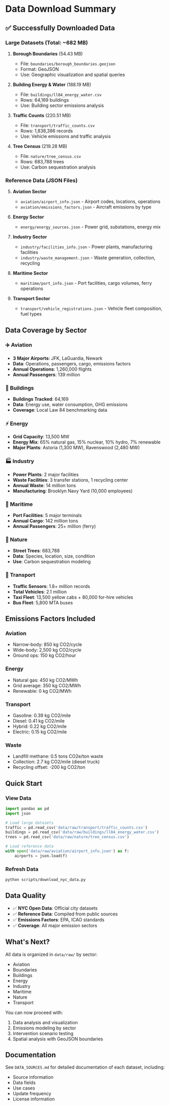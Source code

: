 # Data Download Summary

## ✅ Successfully Downloaded Data

### Large Datasets (Total: ~682 MB)

1. **Borough Boundaries** (54.43 MB)
   - File: `boundaries/borough_boundaries.geojson`
   - Format: GeoJSON
   - Use: Geographic visualization and spatial queries

2. **Building Energy & Water** (188.19 MB)
   - File: `buildings/ll84_energy_water.csv`
   - Rows: 64,169 buildings
   - Use: Building sector emissions analysis

3. **Traffic Counts** (220.51 MB)
   - File: `transport/traffic_counts.csv`
   - Rows: 1,838,386 records
   - Use: Vehicle emissions and traffic analysis

4. **Tree Census** (219.28 MB)
   - File: `nature/tree_census.csv`
   - Rows: 683,788 trees
   - Use: Carbon sequestration analysis

### Reference Data (JSON Files)

5. **Aviation Sector**
   - `aviation/airport_info.json` - Airport codes, locations, operations
   - `aviation/emissions_factors.json` - Aircraft emissions by type

6. **Energy Sector**
   - `energy/energy_sources.json` - Power grid, substations, energy mix

7. **Industry Sector**
   - `industry/facilities_info.json` - Power plants, manufacturing facilities
   - `industry/waste_management.json` - Waste generation, collection, recycling

8. **Maritime Sector**
   - `maritime/port_info.json` - Port facilities, cargo volumes, ferry operations

9. **Transport Sector**
   - `transport/vehicle_registrations.json` - Vehicle fleet composition, fuel types

## Data Coverage by Sector

### ✈️ Aviation
- **3 Major Airports**: JFK, LaGuardia, Newark
- **Data**: Operations, passengers, cargo, emissions factors
- **Annual Operations**: 1,260,000 flights
- **Annual Passengers**: 139 million

### 🏢 Buildings
- **Buildings Tracked**: 64,169
- **Data**: Energy use, water consumption, GHG emissions
- **Coverage**: Local Law 84 benchmarking data

### ⚡ Energy
- **Grid Capacity**: 13,500 MW
- **Energy Mix**: 65% natural gas, 15% nuclear, 10% hydro, 7% renewable
- **Major Plants**: Astoria (1,300 MW), Ravenswood (2,480 MW)

### 🏭 Industry
- **Power Plants**: 2 major facilities
- **Waste Facilities**: 3 transfer stations, 1 recycling center
- **Annual Waste**: 14 million tons
- **Manufacturing**: Brooklyn Navy Yard (10,000 employees)

### 🚢 Maritime
- **Port Facilities**: 5 major terminals
- **Annual Cargo**: 142 million tons
- **Annual Passengers**: 25+ million (ferry)

### 🌳 Nature
- **Street Trees**: 683,788
- **Data**: Species, location, size, condition
- **Use**: Carbon sequestration modeling

### 🚗 Transport
- **Traffic Sensors**: 1.8+ million records
- **Total Vehicles**: 2.1 million
- **Taxi Fleet**: 13,500 yellow cabs + 80,000 for-hire vehicles
- **Bus Fleet**: 5,800 MTA buses

## Emissions Factors Included

### Aviation
- Narrow-body: 850 kg CO2/cycle
- Wide-body: 2,500 kg CO2/cycle
- Ground ops: 150 kg CO2/hour

### Energy
- Natural gas: 450 kg CO2/MWh
- Grid average: 350 kg CO2/MWh
- Renewable: 0 kg CO2/MWh

### Transport
- Gasoline: 0.39 kg CO2/mile
- Diesel: 0.41 kg CO2/mile
- Hybrid: 0.22 kg CO2/mile
- Electric: 0.15 kg CO2/mile

### Waste
- Landfill methane: 0.5 tons CO2e/ton waste
- Collection: 2.7 kg CO2/mile (diesel truck)
- Recycling offset: -200 kg CO2/ton

## Quick Start

### View Data
```python
import pandas as pd
import json

# Load large datasets
traffic = pd.read_csv('data/raw/transport/traffic_counts.csv')
buildings = pd.read_csv('data/raw/buildings/ll84_energy_water.csv')
trees = pd.read_csv('data/raw/nature/tree_census.csv')

# Load reference data
with open('data/raw/aviation/airport_info.json') as f:
    airports = json.load(f)
```

### Refresh Data
```bash
python scripts/download_nyc_data.py
```

## Data Quality

- ✅ **NYC Open Data**: Official city datasets
- ✅ **Reference Data**: Compiled from public sources
- ✅ **Emissions Factors**: EPA, ICAO standards
- ✅ **Coverage**: All major emission sectors

## What's Next?

All data is organized in `data/raw/` by sector:
- Aviation
- Boundaries
- Buildings
- Energy
- Industry
- Maritime
- Nature
- Transport

You can now proceed with:
1. Data analysis and visualization
2. Emissions modeling by sector
3. Intervention scenario testing
4. Spatial analysis with GeoJSON boundaries

## Documentation

See `DATA_SOURCES.md` for detailed documentation of each dataset, including:
- Source information
- Data fields
- Use cases
- Update frequency
- License information

